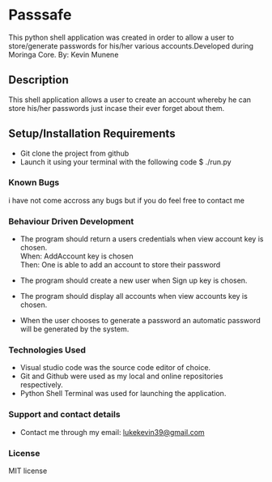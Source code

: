 # Passsafe

This python shell application was created in order to allow a user to store/generate passwords for his/her various accounts.Developed during Moringa Core. 
By: Kevin Munene

## Description
This shell application allows a user to create an account whereby he can store his/her passwords just incase their ever forget about them.

## Setup/Installation Requirements
* Git clone the project from github
* Launch it using your terminal with the following code $ ./run.py


### Known Bugs
i have not come accross any bugs but if you do feel free to contact me

### Behaviour Driven Development
* The program should return a users credentials when view account key is chosen.<br> 
When: AddAccount key is chosen<br>
Then: One is able to add an account to store their password<br>

* The program should create a new user when Sign up key is chosen.<br>


* The program should display all accounts when view accounts key is chosen.<br>
 
* When the user chooses to generate a password an automatic password will be generated by the system.


### Technologies Used
* Visual studio code was the source code editor of choice.
* Git and Github were used as my local and online repositories respectively.
* Python Shell Terminal was used for launching the application.


### Support and contact details
* Contact me through my email: lukekevin39@gmail.com


### License
MIT license
  
